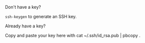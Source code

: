 Don't have a key?

`ssh-keygen` to generate an SSH key. 

Already have a key?

Copy and paste your key here with cat ~/.ssh/id_rsa.pub | pbcopy .
